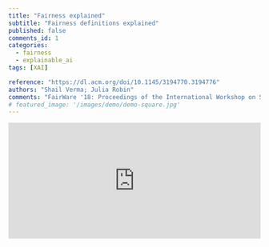 ```yaml
---
title: "Fairness explained"
subtitle: "Fairness definitions explained"
published: false
comments_id: 1
categories:
  - fairness
  - explainable_ai
tags: [XAI]

reference: "https://dl.acm.org/doi/10.1145/3194770.3194776"
authors: "Shail Verma; Julia Robin"
comments: "FairWare '18: Proceedings of the International Workshop on Software Fairness"
# featured_image: '/images/demo/demo-square.jpg'
---
```


<iframe src="https://open.spotify.com/embed/show/7bnalsMIGlbmQYZtqrf36d?t=0" width="100%" height="232" frameBorder="0" allowtransparency="true" allow="encrypted-media"></iframe>
